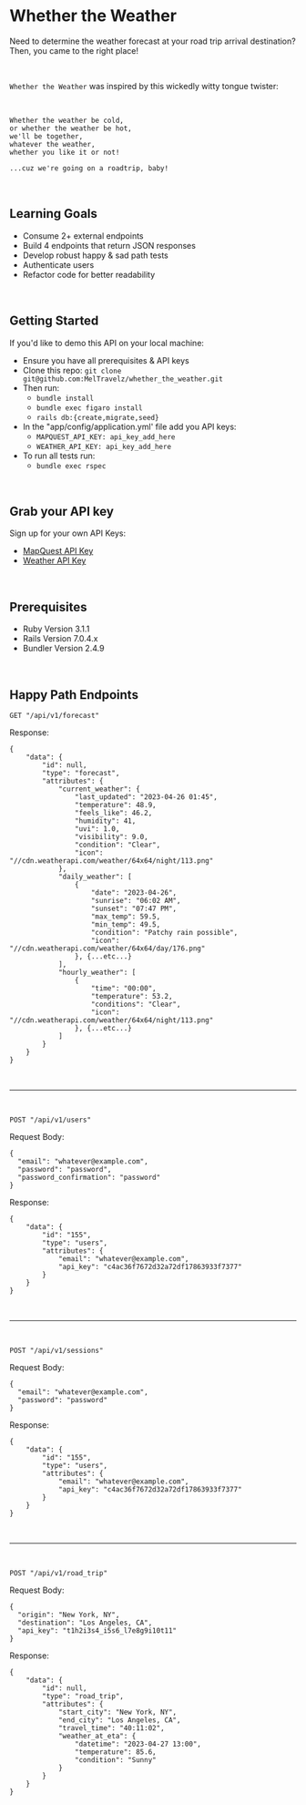 # Whether the Weather

Need to determine the weather forecast at your road trip arrival destination?
Then, you came to the right place!

<br>

`Whether the Weather` was inspired by this wickedly witty tongue twister:

<br>

```
Whether the weather be cold,
or whether the weather be hot, 
we'll be together, 
whatever the weather, 
whether you like it or not! 

...cuz we're going on a roadtrip, baby!
```

<br>

## Learning Goals

- Consume 2+ external endpoints
- Build 4 endpoints that return JSON responses
- Develop robust happy & sad path tests
- Authenticate users 
- Refactor code for better readability

<br>

## Getting Started

If you'd like to demo this API on your local machine:
- Ensure you have all prerequisites & API keys
- Clone this repo: `git clone git@github.com:MelTravelz/whether_the_weather.git`
- Then run:
    - `bundle install`
    - `bundle exec figaro install`
    - `rails db:{create,migrate,seed}`
- In the "app/config/application.yml' file add you API keys:
    - `MAPQUEST_API_KEY: api_key_add_here`
    - `WEATHER_API_KEY: api_key_add_here`
- To run all tests run:
    - `bundle exec rspec`

<br>

## Grab your API key

Sign up for your own API Keys:
- [MapQuest API Key](https://developer.mapquest.com/user/login/sign-up)
- [Weather API Key](https://www.weatherapi.com/signup.aspx)

<br>

## Prerequisites

- Ruby Version 3.1.1
- Rails Version 7.0.4.x
- Bundler Version 2.4.9

<br>

## Happy Path Endpoints

`GET "/api/v1/forecast"`

Response:
```
{
    "data": {
        "id": null,
        "type": "forecast",
        "attributes": {
            "current_weather": {
                "last_updated": "2023-04-26 01:45",
                "temperature": 48.9,
                "feels_like": 46.2,
                "humidity": 41,
                "uvi": 1.0,
                "visibility": 9.0,
                "condition": "Clear",
                "icon": "//cdn.weatherapi.com/weather/64x64/night/113.png"
            },
            "daily_weather": [
                {
                    "date": "2023-04-26",
                    "sunrise": "06:02 AM",
                    "sunset": "07:47 PM",
                    "max_temp": 59.5,
                    "min_temp": 49.5,
                    "condition": "Patchy rain possible",
                    "icon": "//cdn.weatherapi.com/weather/64x64/day/176.png"
                }, {...etc...}
            ],
            "hourly_weather": [
                {
                    "time": "00:00",
                    "temperature": 53.2,
                    "conditions": "Clear",
                    "icon": "//cdn.weatherapi.com/weather/64x64/night/113.png"
                }, {...etc...}
            ]
        }
    }
}
```

<br>
<hr>
<br>

`POST "/api/v1/users"`

Request Body:
```
{
  "email": "whatever@example.com",
  "password": "password",
  "password_confirmation": "password"
}
```
Response:
```
{
    "data": {
        "id": "155",
        "type": "users",
        "attributes": {
            "email": "whatever@example.com",
            "api_key": "c4ac36f7672d32a72df17863933f7377"
        }
    }
}
```

<br>
<hr>
<br>

`POST "/api/v1/sessions"`

Request Body:
```
{
  "email": "whatever@example.com",
  "password": "password"
}
```
Response:
```
{
    "data": {
        "id": "155",
        "type": "users",
        "attributes": {
            "email": "whatever@example.com",
            "api_key": "c4ac36f7672d32a72df17863933f7377"
        }
    }
}
```

<br>
<hr>
<br>

`POST "/api/v1/road_trip"`

Request Body:
```
{
  "origin": "New York, NY",
  "destination": "Los Angeles, CA",
  "api_key": "t1h2i3s4_i5s6_l7e8g9i10t11"
}
```
Response: 
```
{
    "data": {
        "id": null,
        "type": "road_trip",
        "attributes": {
            "start_city": "New York, NY",
            "end_city": "Los Angeles, CA",
            "travel_time": "40:11:02",
            "weather_at_eta": {
                "datetime": "2023-04-27 13:00",
                "temperature": 85.6,
                "condition": "Sunny"
            }
        }
    }
}
```
